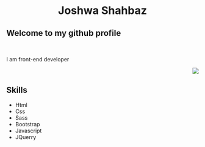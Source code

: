 <h1 align="center" >Joshwa Shahbaz </h1>
<h2>Welcome  to my github profile</h2>
<br>
<p>I am front-end developer</p>
<img align="right" src="https://media2.giphy.com/media/436hhtZJQAT86nomhG/200w.webp?cid=ecf05e471uy12rt6oq6y1cwzlp89cys1oos52c58zl59uhau&rid=200w.webp&ct=g">
<br>
<h2>Skills</h2>
<ul>
  <li>Html</li>
  <li>Css</li>
  <li>Sass</li>
  <li>Bootstrap</li>
  <li>Javascript</li>
  <li>JQuerry</li>
  </ul>
  
